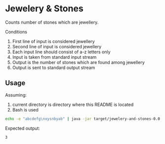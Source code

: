 # Jewelery & Stones

Counts number of stones which are jewellery.

Conditions

1. First line of input is considered jewellery
1. Second line of input is considered jewellery
1. Each input line should consist of a-z letters only
1. Input is taken from standard input stream
1. Output is the number of stones which are found among jewellery
1. Output is sent to standard output stream

## Usage

Assuming:

1. current directory is directory where this README is located
1. Bash is used

```bash
echo -e "abcdefg\nxysnbyab" | java -jar target/jewelery-and-stones-0.0.1-SNAPSHOT.jar
```

Expected output:

```text
3
```
